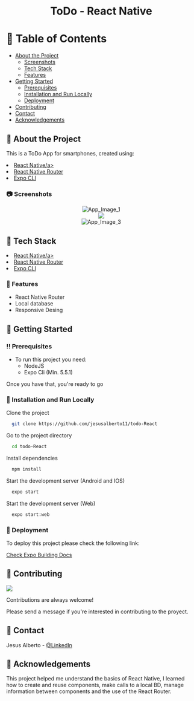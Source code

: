 <div align="center">
  <h1>ToDo - React Native</h1>
</div>

<!-- Table of Contents -->
# :notebook_with_decorative_cover: Table of Contents

- [About the Project](#star2-about-the-project)
  * [Screenshots](#camera-screenshots)
  * [Tech Stack](#space_invader-tech-stack)
  * [Features](#dart-features)
- [Getting Started](#toolbox-getting-started)
  * [Prerequisites](#bangbang-prerequisites)  
  * [Installation and Run Locally](#running-installation-and-run-locally)
  * [Deployment](#triangular_flag_on_post-deployment)
- [Contributing](#wave-contributing)
- [Contact](#handshake-contact)
- [Acknowledgements](#gem-acknowledgements)


<!-- About the Project -->
## :star2: About the Project

This is a ToDo App for smartphones, created using:

<li><a href="https://reactnative.dev/">React Native/a></li>
<li><a href="https://v5.reactrouter.com/native/guides/quick-start">React Native Router</a></li>
<li><a href="https://docs.expo.dev/">Expo CLI</a></li>

<!-- Screenshots -->
### :camera: Screenshots

<div align="center"> 
  <img src="https://github.com/jesusalberto11/todo-React/blob/main/assets/app-img-1.jpg" alt="App_Image_1" />
</div>

<div align="center"> 
  <img src="https://github.com/jesusalberto11/todo-React/blob/main/assets/app-img-2.jpg alt="App_Image_2" />
</div>

<div align="center"> 
  <img src="https://github.com/jesusalberto11/todo-React/blob/main/assets/app-img-3.jpg" alt="App_Image_3" />
</div>

<!-- TechStack -->
## :space_invader: Tech Stack

<li><a href="https://reactnative.dev/">React Native/a></li>
<li><a href="https://v5.reactrouter.com/native/guides/quick-start">React Native Router</a></li>
<li><a href="https://docs.expo.dev/">Expo CLI</a></li>

<!-- Features -->
### :dart: Features

- React Native Router
- Local database
- Responsive Desing

<!-- Getting Started -->
## 	:toolbox: Getting Started

<!-- Prerequisites -->
### :bangbang: Prerequisites

- To run this project you need:
  * NodeJS
  * Expo Cli (Min. 5.5.1)

Once you have that, you're ready to go

<!-- Installation and Run Locally -->
### :running: Installation and Run Locally

Clone the project

```bash
  git clone https://github.com/jesusalberto11/todo-React
```

Go to the project directory

```bash
  cd todo-React
```

Install dependencies

```bash
  npm install
```

Start the development server (Android and IOS)

```bash
  expo start
```

Start the development server (Web)

```bash
  expo start:web
```

<!-- Deployment -->
### :triangular_flag_on_post: Deployment

To deploy this project please check the following link:

<a href="https://docs.expo.dev/build/setup/" target="_SEJ" rel="”noreferrer”"> Check Expo Building Docs</a>

<!-- Contributing -->
## :wave: Contributing

<a href="https://github.com/Louis3797/awesome-readme-template/graphs/contributors">
  <img src="https://contrib.rocks/image?repo=Louis3797/awesome-readme-template" />
</a>


Contributions are always welcome!

Please send a message if you're interested in contributing to the proyect.

<!-- Contact -->
## :handshake: Contact

Jesus Alberto - [@LinkedIn](https://www.linkedin.com/in/jesus-alberto-morales-rico-7092a9227/)

<!-- Acknowledgments -->
## :gem: Acknowledgements

This project helped me understand the basics of React Native, I learned how to create and reuse components, make calls to a local BD, manage information between components and the use of the React Router.
